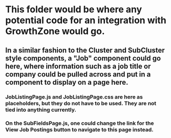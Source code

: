 # This folder would be where any potential code for an integration with GrowthZone would go.  

## In a similar fashion to the Cluster and SubCluster style components, a "Job" component could go here, where information such as a job title or company could be pulled across and put in a component to display on a page here.  

### JobListingPage.js and JobListingPage.css are here as placeholders, but they do not have to be used.  They are not tied into anything currently.  

### On the SubFieldsPage.js, one could change the link for the View Job Postings button to navigate to this page instead.  